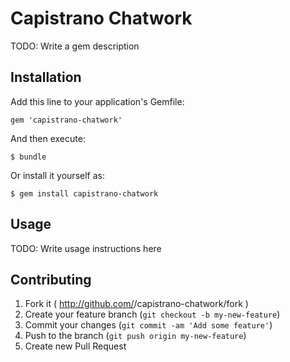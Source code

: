 # Capistrano Chatwork

TODO: Write a gem description

## Installation

Add this line to your application's Gemfile:

    gem 'capistrano-chatwork'

And then execute:

    $ bundle

Or install it yourself as:

    $ gem install capistrano-chatwork

## Usage

TODO: Write usage instructions here

## Contributing

1. Fork it ( http://github.com/<my-github-username>/capistrano-chatwork/fork )
2. Create your feature branch (`git checkout -b my-new-feature`)
3. Commit your changes (`git commit -am 'Add some feature'`)
4. Push to the branch (`git push origin my-new-feature`)
5. Create new Pull Request
